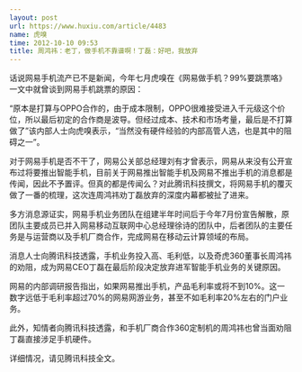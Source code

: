 ```yaml
---
layout: post
url: https://www.huxiu.com/article/4483
name: 虎嗅
time: 2012-10-10 09:53
title: 周鸿祎：老丁，做手机不靠谱啊！丁磊：好吧，我放弃
---
```

话说网易手机流产已不是新闻，今年七月虎嗅在《网易做手机？99%要跳票咯》一文中就曾谈到网易手机跳票的原因：

“原本是打算与OPPO合作的，由于成本限制，OPPO很难接受进入千元级这个价位，所以最后初定的合作商是波导。但经过成本、技术和市场考量，最后是不打算做了”该内部人士向虎嗅表示，“当然没有硬件经验的内部高管人选，也是其中的阻碍之一”。

对于网易手机是否不干了，网易公关部总经理刘有才曾表示，网易从来没有公开宣布过将要推出智能手机，目前关于网易推出智能手机及网易不推出手机的消息都是传闻，因此不予置评。但真的都是传闻么？对此腾讯科技撰文，将网易手机的覆灭做了一番的梳理，这次连周鸿祎劝丁磊放弃的深度内幕都被扯了进来。

多方消息源证实，网易手机业务团队在组建半年时间后于今年7月份宣告解散，原团队主要成员已并入网易移动互联网中心总经理徐诗的团队中，后者团队的主要任务是与运营商以及手机厂商合作，完成网易在移动云计算领域的布局。

消息人士向腾讯科技透露，手机业务投入高、毛利低，以及奇虎360董事长周鸿祎的劝阻，成为网易CEO丁磊在最后阶段决定放弃进军智能手机业务的关键原因。

网易的内部调研报告指出，如果网易推出手机，产品毛利率或将不到10%。这一数字远低于毛利率超过70%的网易网游业务，甚至不如毛利率20%左右的门户业务。

此外，知情者向腾讯科技透露，和手机厂商合作360定制机的周鸿祎也曾当面劝阻丁磊直接涉足手机硬件。

详细情况，请见腾讯科技全文。

